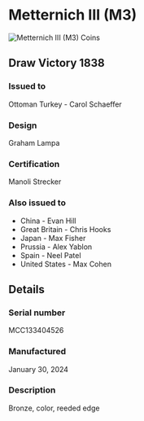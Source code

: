 
# Metternich III (M3)

![Metternich III (M3) Coins](m3-coins.jpg)

## Draw Victory 1838

### Issued to

Ottoman Turkey - Carol Schaeffer

### Design

Graham Lampa

### Certification

Manoli Strecker

### Also issued to

* China - Evan Hill
* Great Britain - Chris Hooks
* Japan - Max Fisher
* Prussia - Alex Yablon
* Spain - Neel Patel
* United States - Max Cohen

## Details

### Serial number

MCC133404526

### Manufactured
January 30, 2024

### Description

Bronze, color, reeded edge

